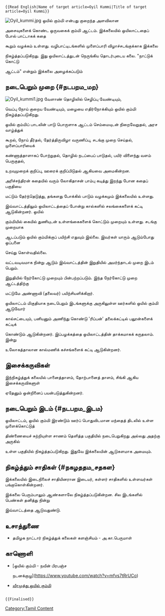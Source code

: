 ```{=mediawiki}
{{Read English|Name of target article=Oyil Kummi|Title of target article=Oyil Kummi}}
```
![](Oyil_kummi.jpg "Oyil_kummi.jpg") ஒயில் கும்மி என்பது குறைந்த அளவிலான
அசைவுகளைக் கொண்ட ஒருவகைக் கும்மி ஆட்டம். இக்கலையில் ஒயிலாட்டதைப் போல் பாட்டாகக் கதை
கூறும் வழக்கம் உள்ளது. வழிபாட்டிடங்களில் முளைப்பாரி விழாச்சடங்குக்காக இக்கலை
நிகழ்த்தப்படுகிறது. இது ஒயிலாட்டத்துடன் நெருங்கிய தொடர்புடைய கலை. \"நாட்டுக் கொட்டு
ஆட்டம்\" என்றும் இக்கலை அழைக்கப்படும்

## நடைபெறும் முறை {#நடபறம_மற}

![](Oyil_kummi1.jpg "Oyil_kummi1.jpg") வேளாண் தொழிலில் செழிப்பு வேண்டியும்,
வெப்பு நோய் குறைய வேண்டியும், மழையை எதிர்நோக்கியும் ஒயில் கும்மி நிகழ்த்தப்படுகிறது.
ஒயில் கும்மிப் பாடலின் பாடு பொருளாக ஆட்டம் செம்மையுடன் நிறைவேறுதல், அரச வாழ்த்துக்
கூறல், நோய் தீர்தல், தேர்த்திருவிழா வருணிப்பு, சடங்கு முறை செய்தல், முளைப்பாரியைக்
கண்ணாத்தாளாகப் போற்றுதல், தொழில் நடப்பைப் பாடுதல், பயிர் விளைந்து வளம் பெருகுதல்,
உறவுமுறைக் குறிப்பு, ஊரைக் குறிப்பிடுதல் ஆகியவை அமைகின்றன.

அரிச்சந்திரன் கதையில் வரும் லோகிதாசன் பாம்பு கடித்து இறந்து போன கதைப் பகுதியை
மட்டும் தேர்ந்தெடுத்து, தங்களது போக்கில் பாடும் வழக்கமும் இக்கலையில் உள்ளது.

இவ்வாட்டத்திலும் ஒயிலாட்டத்தைப் போன்று கால்களில் சலங்கைகளைக் கட்டி ஆடுகின்றனர். ஒயில்
கும்மியில் கையில் துணியுடன் உள்ளங்கைகளைக் கொட்டும் முறையும் உள்ளது. சடங்கு முறையாக
ஆடப்படும் ஒயில் கும்மிக்குப் பயிற்சி எதுவும் இல்லை. இவர்கள் யாரும் ஆடும்போது ஒப்பனை
செய்து கொள்வதில்லை.

வட்டவடிவமாக நின்று ஆடும் இவ்வாட்டத்தின் இறுதியில் அமர்ந்தாடல் முறை இடம் பெறும்.
இறுதியில் நேர்கோட்டு முறையும் பின்பற்றப்படும். இந்த நேர்கோட்டு முறை ஆட்டத்திற்கு
மட்டுமே அண்ணாவி (தலைவர்) பயிற்சியளிக்கிறார்.

ஒயிலாட்டம் மிகுதியாக நடைபெறும் இடங்களுக்கு அருகிலுள்ள ஊர்களில் ஒயில் கும்மி ஆடுவோர்
கால்சட்டையும், பனியனும் அணிந்து கொண்டு \'ரிப்பன்' தலைக்கட்டில் பலூன்களைக் கட்டிக்
கொண்டும் ஆடுகின்றனர். இப்பழக்கத்தை ஒயிலாட்டத்தின் தாக்கமாகக் கருதலாம். இன்று
உலோகத்தாலான கால்மணிக் கச்சங்களைக் கட்டி ஆடுகின்றனர்.

## இசைக்கருவிகள்

இந்நிகழ்த்துக் கலையில் பானைத்தாளம், தோற்பானைத் தாளம், சிங்கி ஆகிய இசைக்கருவிகளுள்
ஏதேனும் ஒன்றினைப் பயன்படுத்துகின்றனர்.

## நடைபெறும் இடம் {#நடபறம_இடம}

ஒயிலாட்டம், ஒயில் கும்மி இரண்டும் ஊர்ப் பொதுவிடமான மந்தைத் திடலில் உள்ள முளைக்கொட்டுத்
திண்ணையைச் சுற்றியுள்ள சாணம் தெளித்த பகுதியில் நடைபெறுகிறது அல்லது அதற்கு அருகில்
உள்ள பகுதியில் நிகழ்த்தப்படுகிறது. இதுவே இக்கலையின் ஆடுகளமாக அமையும்.

## நிகழ்த்தும் சாதிகள் {#நகழததம_சதகள}

இக்கலையில் இடைநிலைச் சாதியினரான இடையர், கள்ளர் சாதிகளில் உள்ளவர்கள் பங்குகொள்கின்றனர்.
இக்கலை பெரும்பாலும் ஆண்களாலே நிகழ்த்தப்படுகின்றன. சில இடங்களில் பெண்கள் தனித்து நின்று
இவ்வாட்டத்தை ஆடுவதுண்டு.

## உசாத்துணை

-   தமிழக நாட்டார் நிகழ்த்துக் கலைகள் களஞ்சியம் - அ.கா.பெருமாள்

## காணொளி

-   [ஒயில் கும்மி - நவீன் பிரபஞ்ச
    நடனக்குழு](https://www.youtube.com/watch?v=mfvs7tRrUCo)
-   [வீரமுத்து ஒயில் கும்மி](https://www.youtube.com/watch?v=LE8M7nzsVmU)

```{=mediawiki}
{{Finalised}}
```
[Category:Tamil Content](Category:Tamil_Content "wikilink")
